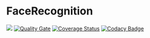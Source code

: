 # FaceRecognition

![](https://travis-ci.org/sapacaFaceRecognition/FaceRecognition.svg?branch=master) [![Quality Gate](http://193.196.7.25/api/badges/gate?key=sapaca)](http://193.196.7.25/overview?id=sapaca) [![Coverage Status](https://coveralls.io/repos/github/sapacaFaceRecognition/FaceRecognition/badge.svg?branch=master)](https://coveralls.io/github/sapacaFaceRecognition/FaceRecognition?branch=master) [![Codacy Badge](https://api.codacy.com/project/badge/Grade/cc8bcbc899da4863b7e3481462301ffb)](https://www.codacy.com/app/chi340/FaceRecognition?utm_source=github.com&amp;utm_medium=referral&amp;utm_content=sapacaFaceRecognition/FaceRecognition&amp;utm_campaign=Badge_Grade)
